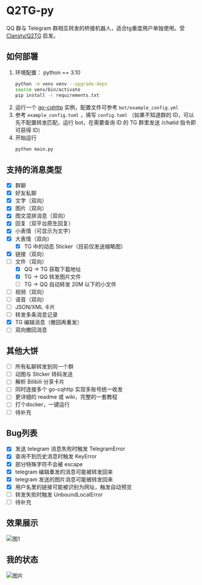 # Q2TG-py

QQ 群与 Telegram 群相互转发的桥接机器人，适合tg重度用户单独使用。受 [Clansty/Q2TG](https://github.com/Clansty/Q2TG) 启发。

## 如何部署

1. 环境配置：
python == 3.10
    ```bash
    python -m venv venv --upgrade-deps
    source venv/bin/activate
    pip install -r requirements.txt
    ```
2. 运行一个 [go-cqhttp](https://github.com/Mrs4s/go-cqhttp/releases/latest) 实例，配置文件可参考 `bot/example_config.yml`
3. 参考 `example_config.toml` ，填写 `config.toml` （如果不知道群的 ID，可以先不配置转发匹配，运行 bot，在需要查询 ID 的 TG 群里发送 /chatid 指令即可获得 ID）
4. 开始运行
    ```bash
    python main.py
    ```

## 支持的消息类型

- [x] 群聊
- [x] 好友私聊
- [x] 文字（双向）
- [x] 图片（双向）
- [x] 图文混排消息（双向）
- [x] 回复（双平台原生回复）
- [x] 小表情（可显示为文字）
- [x] 大表情（双向）
  - [x] TG 中的动态 Sticker（目前仅发送缩略图）
- [x] 链接（双向）
- [ ] 文件（双向）
  - [x] QQ -> TG 获取下载地址
  - [x] TG -> QQ 转发图片文件
  - [ ] TG -> QQ 自动转发 20M 以下的小文件
- [ ] 视频（双向）
- [ ] 语音（双向）
- [ ] JSON/XML 卡片
- [ ] 转发多条消息记录
- [x] TG 编辑消息（撤回再重发）
- [ ] 双向撤回消息

## 其他大饼
- [ ] 所有私聊转发到同一个群
- [ ] 动图与 Sticker 转码发送
- [ ] 解析 Bilibili 分享卡片
- [ ] 同时连接多个 go-cqhttp 实现多账号统一收发
- [ ] 更详细的 readme 或 wiki，完整的一套教程
- [ ] 打个docker，一键运行
- [ ] 待补充

## Bug列表
- [x] 发送 telegram 消息失败时触发 TelegramError
- [x] 查询不到历史消息时触发 KeyError
- [x] 部分特殊字符不会被 escape
- [x] telegram 编辑重发的消息可能被转发回来
- [x] telegram 发送的图片消息可能被转发回来
- [x] 用户名里的链接可能被识别为网址，触发自动预览
- [ ] 转发失败时触发 UnboundLocalError
- [ ] 待补充

## 效果展示
![图1](https://user-images.githubusercontent.com/44391900/217712338-68e5da98-a2ba-4ab3-829a-709dddf03e7b.jpg)

## 我的状态
![图片](https://user-images.githubusercontent.com/44391900/217711971-7fc9d25e-2c7d-4f9a-bbe9-b48bba2b65d8.png)